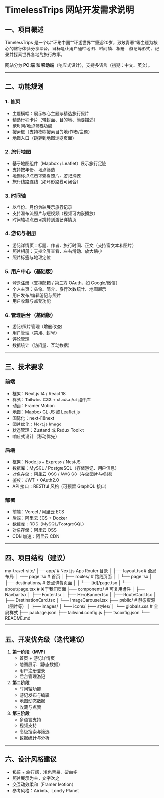 # TimelessTrips 网站开发需求说明

## 一、项目概述
TimelessTrips 是一个以“环形中国”“环游世界”“重返20岁，致敬青春”等主题为核心的旅行体验分享平台。目标是让用户通过地图、时间轴、相册、游记等形式，记录并探索世界各地的旅行故事。

网站分为 **PC 端** 和 **移动端**（响应式设计），支持多语言（初期：中文、英文）。

---

## 二、功能规划

### 1. 首页
- 主题横幅：展示核心主题与精选旅行照片
- 精选行程卡片（带封面、目的地、简要描述）
- 按时间/地点筛选功能
- 搜索框（支持模糊搜索目的地/作者/主题）
- 地图入口（跳转到地图浏览页面）

### 2. 旅行地图
- 基于地图组件（Mapbox / Leaflet）展示旅行足迹
- 支持按年份、地点筛选
- 地图标点点击可查看照片、游记摘要
- 旅行线路连线（如环形路线可闭合）

### 3. 时间轴
- 以年份、月份为轴展示旅行记录
- 支持瀑布流照片与短视频（视频可内嵌播放）
- 时间轴项点击可跳转到游记详情页

### 4. 游记与相册
- 游记详情页：标题、作者、旅行时间、正文（支持富文本和图片）
- 照片相册：支持全屏查看、左右滑动、放大缩小
- 照片标签与地理定位

### 5. 用户中心（基础版）
- 登录注册（支持邮箱 / 第三方 OAuth，如 Google/微信）
- 个人主页：头像、简介、旅行次数统计、地图展示
- 用户发布/编辑游记与照片
- 用户收藏与点赞功能

### 6. 管理后台（基础版）
- 游记/照片管理（增删改查）
- 用户管理（禁用、封号）
- 评论管理
- 数据统计（访问量、互动数据）

---

## 三、技术要求

### 前端
- 框架：Next.js 14 / React 18
- 样式：Tailwind CSS + shadcn/ui 组件库
- 动画：Framer Motion
- 地图：Mapbox GL JS 或 Leaflet.js
- 国际化：next-i18next
- 图片优化：Next.js Image
- 状态管理：Zustand 或 Redux Toolkit
- 响应式设计（移动优先）

### 后端
- 框架：Node.js + Express / NestJS
- 数据库：MySQL / PostgreSQL（存储游记、用户信息）
- 对象存储：阿里云 OSS / AWS S3（存储图片与视频）
- 鉴权：JWT + OAuth2.0
- API 接口：RESTful 风格（可预留 GraphQL 接口）

### 部署
- 前端：Vercel / 阿里云 ECS
- 后端：阿里云 ECS + Docker
- 数据库：RDS（MySQL/PostgreSQL）
- 对象存储：阿里云 OSS
- CDN 加速：阿里云 CDN

---

## 四、项目结构（建议）
my-travel-site/
├── app/                        # Next.js App Router 目录
│   ├── layout.tsx              # 全局布局
│   ├── page.tsx                # 首页
│   ├── routes/                 # 路线页面
│   │   └── page.tsx
│   ├── destinations/           # 景点详情页面
│   │   └── [id]/page.tsx
│   └── about/page.tsx          # 关于我们页面
├── components/                 # 可复用组件
│   ├── Navbar.tsx
│   ├── Footer.tsx
│   ├── HeroBanner.tsx
│   ├── RouteCard.tsx
│   ├── DestinationCard.tsx
│   └── ImageCarousel.tsx
├── public/                     # 静态资源（图片等）
│   ├── images/
│   └── icons/
├── styles/
│   └── globals.css             # 全局样式
├── package.json
├── tailwind.config.js
├── tsconfig.json
└── README.md


---

## 五、开发优先级（迭代建议）
1. **第一阶段（MVP）**
   - 首页 + 游记详情页
   - 地图展示（静态数据）
   - 用户注册登录
   - 后台管理游记
2. **第二阶段**
   - 时间轴功能
   - 游记发布与编辑
   - 地图动态数据
   - 收藏与点赞
3. **第三阶段**
   - 多语言支持
   - 视频支持
   - 高级搜索与筛选
   - 数据统计与分析

---

## 六、设计风格建议
- 极简 + 旅行感，浅色背景、留白多
- 照片展示为主，文字次之
- 交互动效柔和（Framer Motion）
- 参考风格：Airbnb、Lonely Planet
